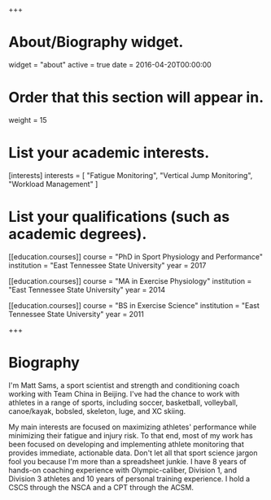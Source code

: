 +++
# About/Biography widget.
widget = "about"
active = true
date = 2016-04-20T00:00:00

# Order that this section will appear in.
weight = 15

# List your academic interests.
[interests]
  interests = [
    "Fatigue Monitoring",
    "Vertical Jump Monitoring",
    "Workload Management"
  ]

# List your qualifications (such as academic degrees).
[[education.courses]]
  course = "PhD in Sport Physiology and Performance"
  institution = "East Tennessee State University"
  year = 2017

[[education.courses]]
  course = "MA in Exercise Physiology"
  institution = "East Tennessee State University"
  year = 2014

[[education.courses]]
  course = "BS in Exercise Science"
  institution = "East Tennessee State University"
  year = 2011
 
+++

# Biography

I'm Matt Sams, a sport scientist and strength and conditioning coach working with Team China in Beijing. I've had the chance to work with athletes in a range of sports, including soccer, basketball, volleyball, canoe/kayak, bobsled, skeleton, luge, and XC skiing.

My main interests are focused on maximizing athletes' performance while minimizing their fatigue and injury risk. To that end, most of my work has been focused on developing and implementing athlete monitoring that provides immediate, actionable data. Don't let all that sport science jargon fool you because I'm more than a spreadsheet junkie. I have 8 years of hands-on coaching experience with Olympic-caliber, Division 1, and Division 3 athletes and 10 years of personal training experience. I hold a CSCS through the NSCA and a CPT through the ACSM.